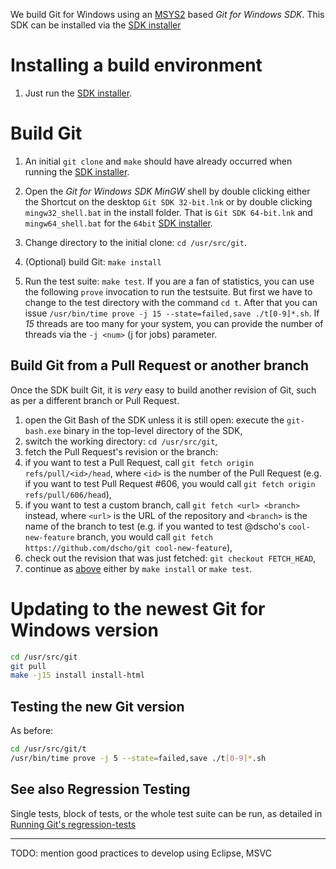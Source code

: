 We build Git for Windows using an [MSYS2](https://msys2.github.io/) based *Git for Windows SDK*. This SDK can be installed via the [SDK installer](https://git-for-windows.github.io/#download-sdk)

# Installing a build environment

1. Just run the [SDK installer](https://git-for-windows.github.io/#download-sdk).

# Build Git

1. An initial `git clone` and `make` should have already occurred when running the [SDK installer](https://git-for-windows.github.io/#download-sdk).

2. Open the *Git for Windows SDK* *MinGW* shell by double clicking either the Shortcut on the desktop `Git SDK 32-bit.lnk` or by double clicking `mingw32_shell.bat` in the install folder. That is `Git SDK 64-bit.lnk` and `mingw64_shell.bat` for the `64bit` [SDK installer](https://git-for-windows.github.io/#download-sdk).

2. Change directory to the initial clone: `cd /usr/src/git`.

4. (Optional) build Git: `make install`

5. Run the test suite: `make test`. If you are a fan of statistics, you can use the following `prove` invocation to run the testsuite. But first we have to change to the test directory with the command `cd t`. After that you can issue `/usr/bin/time prove -j 15 --state=failed,save ./t[0-9]*.sh`. If *15* threads are too many for your system, you can provide the number of threads via the `-j <num>` (j for jobs) parameter.

## Build Git from a Pull Request or another branch

Once the SDK built Git, it is *very* easy to build another revision of Git, such as per a different branch or Pull Request.

1. open the Git Bash of the SDK unless it is still open: execute the `git-bash.exe` binary in the top-level directory of the SDK,
2. switch the working directory: `cd /usr/src/git`,
3. fetch the Pull Request's revision or the branch:
 1. if you want to test a Pull Request, call `git fetch origin refs/pull/<id>/head`, where `<id>` is the number of the Pull Request (e.g. if you want to test Pull Request #606, you would call `git fetch origin refs/pull/606/head`),
 2. if you want to test a custom branch, call `git fetch <url> <branch>` instead, where `<url>` is the URL of the repository and `<branch>` is the name of the branch to test (e.g. if you wanted to test @dscho's `cool-new-feature` branch, you would call `git fetch https://github.com/dscho/git cool-new-feature`),
4. check out the revision that was just fetched: `git checkout FETCH_HEAD`,
5. continue as [above](https://github.com/git-for-windows/git/wiki/Building-Git#build-git) either by `make install` or `make test`.

# Updating to the newest Git for Windows version

```bash
cd /usr/src/git
git pull
make -j15 install install-html
```

## Testing the new Git version

As before:

```bash
cd /usr/src/git/t
/usr/bin/time prove -j 5 --state=failed,save ./t[0-9]*.sh
```

## See also Regression Testing

Single tests, block of tests, or the whole test suite can be run, as detailed in 
[Running Git's regression-tests](https://github.com/git-for-windows/git/wiki/Running-Git's-regression-tests)


---
TODO: mention good practices to develop using Eclipse, MSVC
